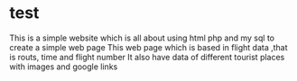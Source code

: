 # test
This is a simple website which is all about using html php and my sql to create a simple web page
This web page which is based in flight data ,that is routs, time and flight number
It also have data of different tourist places with images and google links
